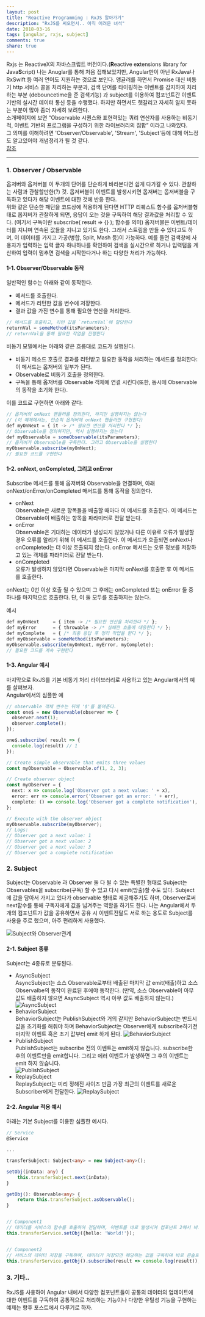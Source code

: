 ```yaml
---
layout: post
title: "Reactive Programming : RxJS 알아가기"
description: "RxJS를 써오면서.. 아직 어려운 녀석"
date: 2018-03-16
tags: [angular, rxjs, subject]
comments: true
share: true
---
```


Rxjs 는 ReactiveX의 자바스크립트 버전이다.(**R**eactive e**x**tensions library for **J**ava**S**cript) 나는 Anuglar를 통해 처음 접해보았지만, Angular만이 아닌 RxJava나 RxSwift 등 여러 언어도 지원하는 것으로 보인다.
앵귤러를 하면서 Promise 대신 비동기 http 서비스 콜을 처리하는 부분과, 검색 단어를 타이핑하는 이벤트를 감지하여 처리하는 부분 (debouncetime을 준 검색기능) 과 subject를 이용하여 컴포넌트간 이벤트 기반의 실시간 데이터 통신 등을 수행했다. 하지만 하면서도 헷갈리고 자세히 알지 못하는 부분이 많아 좀더 자세히 보려한다.  
소개페이지에 보면 “Observable 시퀀스와 표현력있는 쿼리 연산자를 사용하는 비동기적, 이벤트 기반의 프로그램을 구성하기 위한 라이브러리의 집합” 이라고 나와있다.  
그 의미를 이해하려면 'Observer/Observable', 'Stream', 'Subject'등에 대해 어느정도 알고있어야 개념정리가 될 것 같다.  
[참조](http://reactivex.io/documentation/ko/observable.html)

--- 
### 1. Observer / Observable
옵저버와 옵저버블 이 두개의 단어를 단순하게 바라본다면 쉽게 다가갈 수 있다. 관찰하는 사람과 관찰할만한(?) 것. 옵저버블이 이벤트를 발생시키면 옵저버는 옵저버블을 구독하고 있다가 해당 이벤트에 대한 것에 반응 한다.  
위와 같은 단순한 패턴을 코드상에 적용하게 된다면 HTTP 리퀘스트 함수를 옵저버블형태로 옵저버가 관찰하게 되면, 응답이 오는 것을 구독하여 해당 결과값을 처리할 수 있다. (여기서 구독이란 subscribe( result => {} ); 함수를 의미) 
옵저버블은 이벤트/데이터를 지니며 연속된 값들을 지니고 있기도 한다. 그래서 스트림을 만들 수 있다고도 하며, 이 데이터를 가지고 가공(병합, Split, Mash 등)이 가능하다. 예를 들면 검색창에 사용자가 입력하는 입력 글자 하나하나를 확인하여 검색을 실시간으로 하거나 입력텀을 계산하여 입력이 멈추면 검색을 시작한다거나 하는 다양한 처리가 가능하다.

#### 1-1. Observer/Observable 동작

일반적인 함수는 아래와 같이 동작한다.
- 메서드를 호출한다.
- 메서드가 리턴한 값을 변수에 저장한다.
- 결과 값을 가진 변수를 통해 필요한 연산을 처리한다.

```ts
// 메서드를 호출하고, 리턴 값을 `returnVal`에 할당한다
returnVal = someMethod(itsParameters);
// returnVal을 통해 필요한 작업을 진행한다
```

비동기 모델에서는 아래와 같은 흐름대로 코드가 실행된다.

- 비동기 메소드 호출로 결과를 리턴받고 필요한 동작을 처리하는 메서드를 정의한다: 이 메서드는 옵저버의 일부가 된다.
- Observable로 비동기 호출을 정의한다.
- 구독을 통해 옵저버를 Observable 객체에 연결 시킨다(또한, 동시에 Observable의 동작을 초기화 한다).

이를 코드로 구현하면 아래와 같다:
```javascript
// 옵저버의 onNext 핸들러를 정의한다, 하지만 실행하지는 않는다
// (이 예제에서는, 단순히 옵저버에 onNext 핸들러만 구현한다)
def myOnNext = { it -> /* 필요한 연산을 처리한다 */ };
// Observable을 정의하지만, 역시 실행하지는 않는다
def myObservable = someObservable(itsParameters);
// 옵저버가 Observable을 구독한다. 그리고 Observable을 실행한다
myObservable.subscribe(myOnNext);
// 필요한 코드를 구현한다
```

#### 1-2. onNext, onCompleted, 그리고 onError
Subscribe 메서드를 통해 옵저버와 Observable을 연결하며, 아래 onNext/onError/onCompleted 매서드를 통해 동작을 정의한다.
- onNext  
Observable은 새로운 항목들을 배출할 때마다 이 메서드를 호출한다. 이 메서드는 Observable이 배출하는 항목을 파라미터로 전달 받는다.
- onError  
Observable은 기대하는 데이터가 생성되지 않았거나 다른 이유로 오류가 발생할 경우 오류를 알리기 위해 이 메서드를 호출한다. 이 메서드가 호출되면 onNext나 onCompleted는 더 이상 호출되지 않는다. onError 메서드는 오류 정보를 저장하고 있는 객체를 파라미터로 전달 받는다.
- onCompleted  
오류가 발생하지 않았다면 Observable은 마지막 onNext를 호출한 후 이 메서드를 호출한다.  

onNext는 0번 이상 호출 될 수 있으며 그 후에는 onCompleted 또는 onError 둘 중 하나를 마지막으로 호출한다. 단, 이 둘 모두를 호출하지는 않는다.  

예시
```javascript
def myOnNext     = { item -> /* 필요한 연산을 처리한다 */ };
def myError      = { throwable -> /* 실패한 호출에 대응한다 */ };
def myComplete   = { /* 최종 응답 후 정리 작업을 한다 */ };
def myObservable = someMethod(itsParameters);
myObservable.subscribe(myOnNext, myError, myComplete);
// 필요한 코드를 계속 구현한다
```

#### 1-3. Angular 예시
마지막으로 RxJS를 기본 비동기 처리 라이브러리로 사용하고 있는 Angular에서의 예를 살펴보자.  
Angular에서의 심플한 예
```ts
// observable 객체 변수는 뒤에 '$'를 붙여준다.
const one$ = new Observable(observer => {
  observer.next(1);
  observer.complete();
});

one$.subscribe( result => {
  console.log(result) // 1
});
```
```ts
// Create simple observable that emits three values
const myObservable = Observable.of(1, 2, 3);

// Create observer object
const myObserver = {
  next: x => console.log('Observer got a next value: ' + x),
  error: err => console.error('Observer got an error: ' + err),
  complete: () => console.log('Observer got a complete notification'),
};

// Execute with the observer object
myObservable.subscribe(myObserver);
// Logs:
// Observer got a next value: 1
// Observer got a next value: 2
// Observer got a next value: 3
// Observer got a complete notification
```

<!-- #### Hot/Cold Observable
Observable은 항목들을 언제 배출할까? 이건 Observable에 따라 다르다. 옵저버블은 생성되자 마자 항목을 배출하는 'Hot' 옵저버블과 옵저버가 구독할 때 까지 항목을 배출하지 않는 'Cold' 옵저버블로 나뉜다.  
| Hot Observables | Cold observables |
|:-----|----:|
| Observer가 구독하든 말든 상관없이 아이템을 발행  | Observer가 구독해야지 아이템을 발행  | -->


### 2. Subject
Subject는 Observable 과 Observer 둘 다 될 수 있는 특별한 형태로 Subject는 Observables을 subscribe(구독) 할 수 있고 다시 emit(방출)할 수도 있다. Subject에 값을 담아서 가지고 있다가 observable 형태로 제공해주기도 하며, Observer로써 next함수를 통해 구독자에게 값을 넘겨주는 역할을 하기도 한다. 나는 Angular에서 두 개의 컴포넌트가 값을 공유하면서 공유 시 이벤트전달도 서로 하는 용도로 Subject를 사용을 주로 했으며, 아주 편리하게 사용했다.

![Subject와 Observer관계](https://smilebin.github.io/images/subject-observer.png)


#### 2-1. Subject 종류
Subject는 4종류로 분류된다.
- AsyncSubject  
AsyncSubject는 소스 Observable로부터 배출된 마지막 값 emit(배출)하고 소스 Observalbe의 동작이 완료된 후에야 동작한다. (만약, 소스 Observable이 아무 값도 배출하지 않으면 AsyncSubject 역시 아무 값도 배출하지 않는다.)
![AsyncSubject](https://smilebin.github.io/images/S.AsyncSubject.png)
- BehaviorSubject  
BehaviorSubject는 PublishSubject와 거의 같지만 BehaviorSubject는 반드시 값을 초기화를 해줘야 하며 BehaviorSubject는 Observer에게 subscribe하기전 마지막 이벤트 혹은 초기 값부터 emit 하게 된다.
![BehaviorSubject](https://smilebin.github.io/images/S.BehaviorSubject.png)
- PublishSubject  
PublishSubject는 subscribe 전의 이벤트는 emit하지 않습니다. subscribe한 후의 이벤트만을 emit합니다. 그리고 에러 이벤트가 발생하면 그 후의 이벤트는 emit 하지 않습니다.  
![PublishSubject](https://smilebin.github.io/images/S.PublishSubject.png)
- ReplaySubject  
ReplaySubject는 미리 정해진 사이즈 만큼 가장 최근의 이벤트를 새로운 Subscriber에게 전달한다.
![ReplaySubject](https://smilebin.github.io/images/S.ReplaySubject.png)


#### 2-2. Angular 적용 예시
아래는 기본 Subject를 이용한 심플한 예시다.
```ts
// Service
@Service

...

transferSubject: Subject<any> = new Subject<any>();

setObj(inData: any) {
    this.transferSubject.next(inData);
}

getObj(): Observable<any> {
    return this.transferSubject.asObservable();
}


// Component1
// 데이터를 서비스의 함수를 호출하여 전달하며, 이벤트를 바로 발생시켜 컴포넌트 2에서 바로 로직을 실행시키는 트리거 역할을 해줌
this.transferService.setObj({hello: 'World!'});


// Component2
// 서비스의 데이터 저장을 구독하여, 데이터가 저장되면 해당하는 값을 구독하여 바로 콘솔로 찍어주는 기능.
this.transferService.getObj().subscribe(result => console.log(result));

```

### 3. 기타..
RxJS를 사용하여 Angular 내에서 다양한 컴포넌트들이 공통의 데이터의 업데이트에 대한 이벤트를 구독하여 공통적으로 처리하는 기능이나 다양한 유틸성 기능을 구현하는 예제는 향후 포스트에서 다루기로 하자.